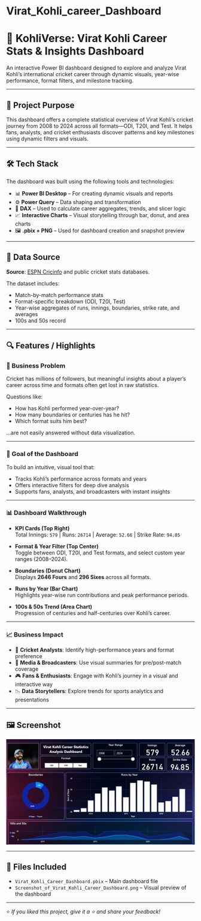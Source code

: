 # Virat_Kohli_career_Dashboard
# 🏏 KohliVerse: Virat Kohli Career Stats & Insights Dashboard

An interactive Power BI dashboard designed to explore and analyze Virat Kohli’s international cricket career through dynamic visuals, year-wise performance, format filters, and milestone tracking.

---

## 🚀 Project Purpose

This dashboard offers a complete statistical overview of Virat Kohli’s cricket journey from 2008 to 2024 across all formats—ODI, T20I, and Test. It helps fans, analysts, and cricket enthusiasts discover patterns and key milestones using dynamic filters and visuals.

---

## 🛠️ Tech Stack

The dashboard was built using the following tools and technologies:

- 📊 **Power BI Desktop** – For creating dynamic visuals and reports  
- ⚙️ **Power Query** – Data shaping and transformation  
- 🧠 **DAX** – Used to calculate career aggregates, trends, and slicer logic  
- 📈 **Interactive Charts** – Visual storytelling through bar, donut, and area charts  
- 🖼️ **.pbix + PNG** – Used for dashboard creation and snapshot preview

---

## 📂 Data Source

**Source**: [ESPN Cricinfo](https://www.espncricinfo.com/) and public cricket stats databases.

The dataset includes:
- Match-by-match performance stats
- Format-specific breakdown (ODI, T20I, Test)
- Year-wise aggregates of runs, innings, boundaries, strike rate, and averages
- 100s and 50s record

---

## 🔍 Features / Highlights

### 🧩 Business Problem

Cricket has millions of followers, but meaningful insights about a player’s career across time and formats often get lost in raw statistics. 

Questions like:
- How has Kohli performed year-over-year?
- How many boundaries or centuries has he hit?
- Which format suits him best?

...are not easily answered without data visualization.

---

### 🎯 Goal of the Dashboard

To build an intuitive, visual tool that:
- Tracks Kohli’s performance across formats and years
- Offers interactive filters for deep dive analysis
- Supports fans, analysts, and broadcasters with instant insights

---

### 📊 Dashboard Walkthrough

- **KPI Cards (Top Right)**  
  Total Innings: `579` | Runs: `26714` | Average: `52.66` | Strike Rate: `94.85`

- **Format & Year Filter (Top Center)**  
  Toggle between ODI, T20I, and Test formats, and select custom year ranges (2008–2024).

- **Boundaries (Donut Chart)**  
  Displays **2646 Fours** and **296 Sixes** across all formats.

- **Runs by Year (Bar Chart)**  
  Highlights year-wise run contributions and peak performance periods.

- **100s & 50s Trend (Area Chart)**  
  Progression of centuries and half-centuries over Kohli’s career.

---

### 📈 Business Impact

- 📌 **Cricket Analysts**: Identify high-performance years and format preference
- 📰 **Media & Broadcasters**: Use visual summaries for pre/post-match coverage
- 🎮 **Fans & Enthusiasts**: Engage with Kohli’s journey in a visual and interactive way
- 📉 **Data Storytellers**: Explore trends for sports analytics and presentations

---

## 🖼️ Screenshot

![Virat Kohli Career Dashboard](./Screenshot_of_Virat_Kohli_Career_Dashboard.png)

---

## 📎 Files Included

- `Virat_Kohli_Career_Dashboard.pbix` – Main dashboard file
- `Screenshot_of_Virat_Kohli_Career_Dashboard.png` – Visual preview of the dashboard

---

⭐ _If you liked this project, give it a ⭐ and share your feedback!_
